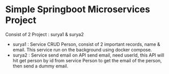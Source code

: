# Simple Springboot Microservices Project
Consist of 2 Project : surya1 & surya2
- surya1 : Service CRUD Person, consist of 2 important records, name & email. This service run on the background using docker compose.
- surya2 : Service send email on API send email, need userId, this API will hit get person by id from service Person to get the email of the person, then send a dummy email.
